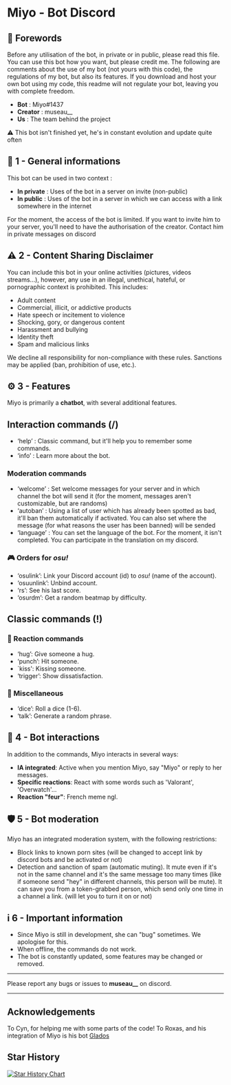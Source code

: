 # Miyo - Bot Discord

## 📌 Forewords

Before any utilisation of the bot, in private or in public, please read this file.
You can use this bot how you want, but please credit me. 
The following are comments about the use of my bot (not yours with this code), the regulations of my bot, but also its features. If you download and host your own bot using my code, this readme will not regulate your bot, leaving you with complete freedom.

- **Bot** : Miyo#1437  
- **Creator** : museau__  
- **Us** : The team behind the project

⚠️ This bot isn't finished yet, he's in constant evolution and update quite often

## 🔹 1 - General informations 
This bot can be used in two context :
- **In private** : Uses of the bot in a server on invite (non-public)
- **In public** : Uses of the bot in a server in which we can access with a link somewhere in the internet

For the moment, the access of the bot is limited. If you want to invite him to your server, you'll need to have the authorisation of the creator. Contact him in private messages on discord

## ⚠ 2 - Content Sharing Disclaimer
You can include this bot in your online activities (pictures, videos streams...), however, any use in an illegal, unethical, hateful, or pornographic context is prohibited. This includes:

- Adult content
- Commercial, illicit, or addictive products
- Hate speech or incitement to violence
- Shocking, gory, or dangerous content
- Harassment and bullying
- Identity theft
- Spam and malicious links

We decline all responsibility for non-compliance with these rules. Sanctions may be applied (ban, prohibition of use, etc.).

## ⚙ 3 - Features  
Miyo is primarily a **chatbot**, with several additional features.  

##  Interaction commands (/)
- ‘help’ : Classic command, but it'll help you to remember some commands.
- ‘info’ : Learn more about the bot.

### Moderation commands
- ‘welcome’ : Set welcome messages for your server and in which channel the bot will send it (for the moment, messages aren't customizable, but are randoms)
- ‘autoban’ : Using a list of user which has already been spotted as bad, it'll ban them automatically if activated. You can also set where the message (for what reasons the user has been banned) will be sended
- ‘language’ : You can set the language of the bot. For the moment, it isn't completed. You can participate in the translation on my discord.

### 🎮 Orders for *osu!*  
- ‘osulink’: Link your Discord account (id) to *osu!* (name of the account).  
- ‘osuunlink’: Unbind account.  
- ‘rs’: See his last score.
- ‘osurdm’: Get a random beatmap by difficulty.


## Classic commands (!)
### 📝 Reaction commands
- ‘hug’: Give someone a hug.
- ‘punch’: Hit someone.
- `kiss': Kissing someone. 
- ‘trigger’: Show dissatisfaction.  

### 🎲 Miscellaneous  
- ‘dice’: Roll a dice (1-6).
- ‘talk’: Generate a random phrase.

## 🤖 4 - Bot interactions  
In addition to the commands, Miyo interacts in several ways:  

- **IA integrated**: Active when you mention Miyo, say "Miyo" or reply to her messages.  
- **Specific reactions**: React with some words such as 'Valorant', 'Overwatch'...
- **Reaction "feur"**: French meme ngl.  

## 🛡 5 - Bot moderation  
Miyo has an integrated moderation system, with the following restrictions:  

- Block links to known porn sites (will be changed to accept link by discord bots and be activated or not)
- Detection and sanction of spam (automatic muting). It mute even if it's not in the same channel and it's the same message too many times (like if someone send "hey" in different channels, this person will be mute). It can save you from a token-grabbed person, which send only one time in a channel a link. (will let you to turn it on or not) 

## i 6 - Important information  
- Since Miyo is still in development, she can "bug" sometimes. We apologise for this.
- When offline, the commands do not work.  
- The bot is constantly updated, some features may be changed or removed.  

---

Please report any bugs or issues to **museau__** on discord.

---

## Acknowledgements 
To Cyn, for helping me with some parts of the code!
To Roxas, and his integration of Miyo is his bot [Glados](https://aperture-sciences.com/)

## Star History

[![Star History Chart](https://api.star-history.com/svg?repos=Muse-haut/Miyo&type=Date)](https://www.star-history.com/#Muse-haut/Miyo&Date)
